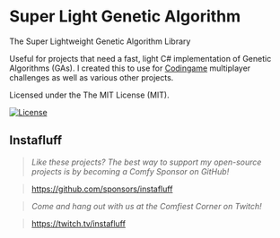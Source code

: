 # Super Light Genetic Algorithm
The Super Lightweight Genetic Algorithm Library

Useful for projects that need a fast, light C# implementation of Genetic Algorithms (GAs).
I created this to use for [Codingame](http://www.codingame.com) multiplayer challenges as well as various other projects.

Licensed under the The MIT License (MIT).

[![License](http://img.shields.io/:license-MIT-blue.svg)](https://raw.githubusercontent.com/lemmino/SuperLightGeneticAlgorithm/master/LICENSE)

## Instafluff ##
> *Like these projects? The best way to support my open-source projects is by becoming a Comfy Sponsor on GitHub!*

> https://github.com/sponsors/instafluff

> *Come and hang out with us at the Comfiest Corner on Twitch!*

> https://twitch.tv/instafluff
